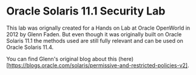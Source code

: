 # Oracle Solaris 11.1 Security Lab

This lab was orignally created for a Hands on Lab at Oracle OpenWorld in 2012 by Glenn Faden. But even though it was originally built on Oracle Solaris 11.1 the methods used are still fully relevant and can be used on Oracle Solaris 11.4.

You can find Glenn's original blog about this (here)[https://blogs.oracle.com/solaris/permissive-and-restricted-policies-v2].
